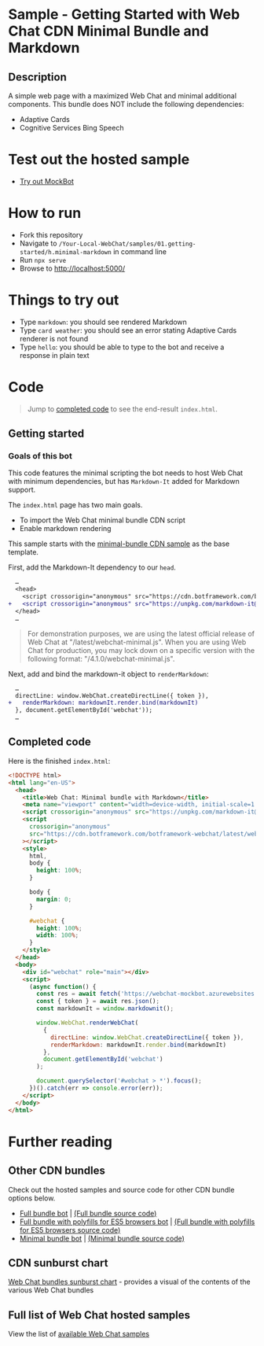 # Sample - Getting Started with Web Chat CDN Minimal Bundle and Markdown

## Description

A simple web page with a maximized Web Chat and minimal additional components. This bundle does NOT include the following dependencies:

-  Adaptive Cards
-  Cognitive Services Bing Speech

# Test out the hosted sample

-  [Try out MockBot](https://microsoft.github.io/BotFramework-WebChat/01.getting-started/h.minimal-markdown)

# How to run

-  Fork this repository
-  Navigate to `/Your-Local-WebChat/samples/01.getting-started/h.minimal-markdown` in command line
-  Run `npx serve`
-  Browse to [http://localhost:5000/](http://localhost:5000/)

# Things to try out

-  Type `markdown`: you should see rendered Markdown
-  Type `card weather`: you should see an error stating Adaptive Cards renderer is not found
-  Type `hello`: you should be able to type to the bot and receive a response in plain text

# Code

> Jump to [completed code](#completed-code) to see the end-result `index.html`.

## Getting started

### Goals of this bot

This code features the minimal scripting the bot needs to host Web Chat with minimum dependencies, but has `Markdown-It` added for Markdown support.

The `index.html` page has two main goals.

-  To import the Web Chat minimal bundle CDN script
-  Enable markdown rendering

This sample starts with the [minimal-bundle CDN sample](./../02.b.getting-started-minimal-bundle/README.md) as the base template.

First, add the Markdown-It dependency to our `head`.

```diff
  …
  <head>
    <script crossorigin="anonymous" src="https://cdn.botframework.com/botframework-webchat/latest/webchat-minimal.js"></script>
+   <script crossorigin="anonymous" src="https://unpkg.com/markdown-it@8.4.2/dist/markdown-it.min.js"></script>
  </head>
  …
```

> For demonstration purposes, we are using the latest official release of Web Chat at "/latest/webchat-minimal.js". When you are using Web Chat for production, you may lock down on a specific version with the following format: "/4.1.0/webchat-minimal.js".

Next, add and bind the markdown-it object to `renderMarkdown`:

```diff
  …
  directLine: window.WebChat.createDirectLine({ token }),
+   renderMarkdown: markdownIt.render.bind(markdownIt)
  }, document.getElementById('webchat'));
  …
```

## Completed code

Here is the finished `index.html`:

<!-- prettier-ignore-start -->
```html
<!DOCTYPE html>
<html lang="en-US">
  <head>
    <title>Web Chat: Minimal bundle with Markdown</title>
    <meta name="viewport" content="width=device-width, initial-scale=1.0" />
    <script crossorigin="anonymous" src="https://unpkg.com/markdown-it@8.4.2/dist/markdown-it.min.js"></script>
    <script
      crossorigin="anonymous"
      src="https://cdn.botframework.com/botframework-webchat/latest/webchat-minimal.js"
    ></script>
    <style>
      html,
      body {
        height: 100%;
      }

      body {
        margin: 0;
      }

      #webchat {
        height: 100%;
        width: 100%;
      }
    </style>
  </head>
  <body>
    <div id="webchat" role="main"></div>
    <script>
      (async function() {
        const res = await fetch('https://webchat-mockbot.azurewebsites.net/directline/token', { method: 'POST' });
        const { token } = await res.json();
        const markdownIt = window.markdownit();

        window.WebChat.renderWebChat(
          {
            directLine: window.WebChat.createDirectLine({ token }),
            renderMarkdown: markdownIt.render.bind(markdownIt)
          },
          document.getElementById('webchat')
        );

        document.querySelector('#webchat > *').focus();
      })().catch(err => console.error(err));
    </script>
  </body>
</html>
```
<!-- prettier-ignore-end -->

# Further reading

## Other CDN bundles

Check out the hosted samples and source code for other CDN bundle options below.

-  [Full bundle bot](https://microsoft.github.io/BotFramework-WebChat/01.getting-started/a.full-bundle) | [(Full bundle source code)](https://github.com/microsoft/BotFramework-WebChat/tree/master/samples/01.getting-started/a.full-bundle)
-  [Full bundle with polyfills for ES5 browsers bot](https://microsoft.github.io/BotFramework-WebChat/01.getting-started/c.es5-bundle) | [(Full bundle with polyfills for ES5 browsers source code)](https://github.com/microsoft/BotFramework-WebChat/tree/master/samples/01.getting-started/c.es5-bundle)
-  [Minimal bundle bot](https://microsoft.github.io/BotFramework-WebChat/01.getting-started/b.minimal-bundle) | [(Minimal bundle source code)](https://github.com/microsoft/BotFramework-WebChat/tree/master/samples/01.getting-started/b.minimal-bundle)

## CDN sunburst chart

[Web Chat bundles sunburst chart](http://cdn.botframework.com/botframework-webchat/master/stats.html) - provides a visual of the contents of the various Web Chat bundles

## Full list of Web Chat hosted samples

View the list of [available Web Chat samples](https://github.com/microsoft/BotFramework-WebChat/tree/master/samples)
